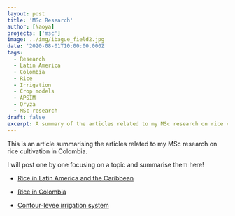```yaml
---
layout: post
title: 'MSc Research'
author: [Naoya]
projects: ['msc']
image: ../img/ibague_field2.jpg
date: '2020-08-01T10:00:00.000Z'
tags:
  - Research
  - Latin America
  - Colombia
  - Rice
  - Irrigation
  - Crop models
  - APSIM
  - Oryza
  - MSc research
draft: false
excerpt: A summary of the articles related to my MSc research on rice cultivation in Colombia.
---
```


This is an article summarising the articles related to my MSc research on rice cultivation in Colombia.

I will post one by one focusing on a topic and summarise them here!

- [Rice in Latin America and the Caribbean](https://naoya-takeda.netlify.app/research/rice-in-latin-america-and-the-caribbean/)

- [Rice in Colombia](https://naoya-takeda.netlify.app/research/rice-in-colombia/)

- [Contour-levee irrigation system](https://naoya-takeda.netlify.app/research/contour-levee-irrigation-system/)
